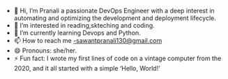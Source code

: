- 👋 Hi, I’m Pranali a passionate DevOps Engineer with a deep interest in automating and optimizing the development and deployment lifecycle. 
- 👀 I’m interested in reading,skteching and coding. 
- 🌱 I’m currently learning Devops and Python.
- 📫 How to reach me -sawantpranali130@gmail.com 
- 😄 Pronouns: she/her.
- ⚡ Fun fact: I wrote my first lines of code on a vintage computer from the 2020, and it all started with a simple ‘Hello, World!’

<!---
pranali-sawant20/pranali-sawant20 is a ✨ special ✨ repository because its `README.md` (this file) appears on your GitHub profile.
You can click the Preview link to take a look at your changes.
--->
